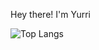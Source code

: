 Hey there! I'm Yurri

![Top Langs](https://github-readme-stats.vercel.app/api/top-langs/?username=k5sha&layout=compact)

